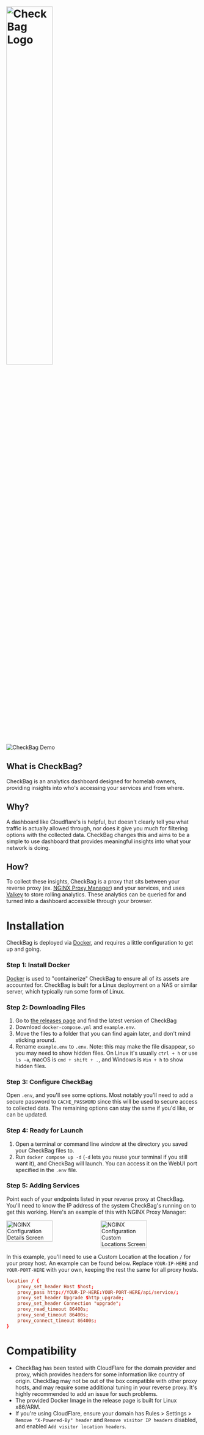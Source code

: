 # <img src="https://github.com/user-attachments/assets/c915c0fd-37a0-489f-a122-3f158348ef59" alt="CheckBag Logo" style="width: 49%;">

![CheckBag Demo](https://github.com/user-attachments/assets/d92c5049-40ef-474f-ae05-7f73a6c6ef6a)

## What is CheckBag?

CheckBag is an analytics dashboard designed for homelab owners, providing insights into who's accessing your services and from where.

## Why?

A dashboard like Cloudflare's is helpful, but doesn't clearly tell you what traffic is actually allowed through, nor does it give you much for filtering options with the collected data. CheckBag changes this and aims to be a simple to use dashboard that provides meaningful insights into what your network is doing.

## How?

To collect these insights, CheckBag is a proxy that sits between your reverse proxy (ex. [NGINX Proxy Manager](https://nginxproxymanager.com/)) and your services, and uses [Valkey](https://valkey.io/) to store rolling analytics. These analytics can be queried for and turned into a dashboard accessible through your browser.

# Installation

CheckBag is deployed via [Docker](https://docs.docker.com/desktop/setup/install/linux/), and requires a little configuration to get up and going.

### Step 1: Install Docker

[Docker](https://docs.docker.com/desktop/setup/install/linux/) is used to "containerize" CheckBag to ensure all of its assets are accounted for. CheckBag is built for a Linux deployment on a NAS or similar server, which typically run some form of Linux.

### Step 2: Downloading Files

1. Go to [the releases page](https://github.com/benjaminRoberts01375/CheckBag/releases) and find the latest version of CheckBag
2. Download `docker-compose.yml` and `example.env`.
3. Move the files to a folder that you can find again later, and don't mind sticking around.
4. Rename `example.env` to `.env`. Note: this may make the file disappear, so you may need to show hidden files. On Linux it's usually `ctrl + h` or use `ls -a`, macOS is `cmd + shift + .`, and Windows is `Win + h` to show hidden files.

### Step 3: Configure CheckBag

Open `.env`, and you'll see some options. Most notably you'll need to add a secure password to `CACHE_PASSWORD` since this will be used to secure access to collected data. The remaining options can stay the same if you'd like, or can be updated.

### Step 4: Ready for Launch

1. Open a terminal or command line window at the directory you saved your CheckBag files to.
2. Run `docker compose up -d` (`-d` lets you reuse your terminal if you still want it), and CheckBag will launch. You can access it on the WebUI port specified in the `.env` file.

### Step 5: Adding Services

Point each of your endpoints listed in your reverse proxy at CheckBag. You'll need to know the IP address of the system CheckBag's running on to get this working. Here's an example of this with NGINX Proxy Manager:

<div style="display: flex;">
<img src="https://github.com/user-attachments/assets/47792884-9067-467f-9369-ef1624b56e27" alt="NGINX Configuration Details Screen" style="width: 49%;">
<img src="https://github.com/user-attachments/assets/69e81892-7248-4bb6-81d4-87e06caa0a9e" alt="NGINX Configuration Custom Locations Screen" style="width: 49%;">
</div>

In this example, you'll need to use a Custom Location at the location `/` for your proxy host. An example can be found below. Replace `YOUR-IP-HERE` and `YOUR-PORT-HERE` with your own, keeping the rest the same for all proxy hosts.

```conf
location / {
    proxy_set_header Host $host;
    proxy_pass http://YOUR-IP-HERE:YOUR-PORT-HERE/api/service/;
    proxy_set_header Upgrade $http_upgrade;
    proxy_set_header Connection "upgrade";
    proxy_read_timeout 86400s;
    proxy_send_timeout 86400s;
    proxy_connect_timeout 86400s;
}
```

# Compatibility

- CheckBag has been tested with CloudFlare for the domain provider and proxy, which provides headers for some information like country of origin. CheckBag may not be out of the box compatible with other proxy hosts, and may require some additional tuning in your reverse proxy. It's highly recommended to add an issue for such problems.
- The provided Docker Image in the release page is built for Linux x86/ARM.
- If you're using CloudFlare, ensure your domain has Rules > Settings > `Remove "X-Powered-By" header` and `Remove visitor IP headers` disabled, and enabled `Add visitor location headers`.
